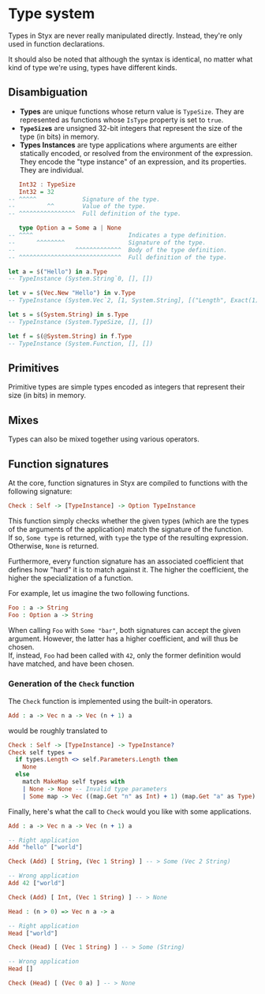 Type system
===========

Types in Styx are never really manipulated directly. Instead, they're only used in
function declarations.

It should also be noted that although the syntax is identical, no matter what kind
of type we're using, types have different kinds.

## Disambiguation
- **Types** are unique functions whose return value is `TypeSize`. They are
  represented as functions whose `IsType` property is set to `true`.
- **`TypeSize`s** are unsigned 32-bit integers that represent the size of the type
  (in bits) in memory.
- **Types Instances** are type applications where arguments are either statically
  encoded, or resolved from the environment of the expression. They encode
  the "type instance" of an expression, and its properties. They are individual.

```haskell
   Int32 : TypeSize
   Int32 = 32
-- ^^^^^             Signature of the type.
--         ^^        Value of the type.
-- ^^^^^^^^^^^^^^^^  Full definition of the type.

   type Option a = Some a | None
-- ^^^^                           Indicates a type definition.
--      ^^^^^^^^                  Signature of the type.
--                 ^^^^^^^^^^^^^  Body of the type definition.
-- ^^^^^^^^^^^^^^^^^^^^^^^^^^^^^  Full definition of the type.
```

```haskell
let a = $("Hello") in a.Type
-- TypeInstance (System.String`0, [], [])

let v = $(Vec.New "Hello") in v.Type
-- TypeInstance (System.Vec`2, [1, System.String], [("Length", Exact(1))])

let s = $(System.String) in s.Type
-- TypeInstance (System.TypeSize, [], [])

let f = $(@System.String) in f.Type
-- TypeInstance (System.Function, [], [])
```

## Primitives
Primitive types are simple types encoded as integers that represent their size (in
bits) in memory.

## Mixes
Types can also be mixed together using various operators.

## Function signatures
At the core, function signatures in Styx are compiled to functions with the following
signature:

```idris
Check : Self -> [TypeInstance] -> Option TypeInstance
```

This function simply checks whether the given types (which are the types of the
arguments of the application) match the signature of the function.  
If so, `Some type` is returned, with `type` the type of the resulting expression.  
Otherwise, `None` is returned.

Furthermore, every function signature has an associated coefficient that defines
how "hard" it is to match against it. The higher the coefficient, the higher the
specialization of a function.

For example, let us imagine the two following functions.

```idris
Foo : a -> String
Foo : Option a -> String
```

When calling `Foo` with `Some "bar"`, both signatures can accept the given argument.
However, the latter has a higher coefficient, and will thus be chosen.  
If, instead, `Foo` had been called with `42`, only the former definition would have
matched, and have been chosen.

### Generation of the `Check` function
The `Check` function is implemented using the built-in operators.

```idris
Add : a -> Vec n a -> Vec (n + 1) a
```

would be roughly translated to

```idris
Check : Self -> [TypeInstance] -> TypeInstance?
Check self types =
  if types.Length <> self.Parameters.Length then
    None
  else
    match MakeMap self types with
    | None -> None -- Invalid type parameters
    | Some map -> Vec ((map.Get "n" as Int) + 1) (map.Get "a" as Type)
```

Finally, here's what the call to `Check` would you like with some applications.

```idris
Add : a -> Vec n a -> Vec (n + 1) a

-- Right application
Add "hello" ["world"]

Check (Add) [ String, (Vec 1 String) ] -- > Some (Vec 2 String)

-- Wrong application
Add 42 ["world"]

Check (Add) [ Int, (Vec 1 String) ] -- > None
```

```idris
Head : (n > 0) => Vec n a -> a

-- Right application
Head ["world"]

Check (Head) [ (Vec 1 String) ] -- > Some (String)

-- Wrong application
Head []

Check (Head) [ (Vec 0 a) ] -- > None
```